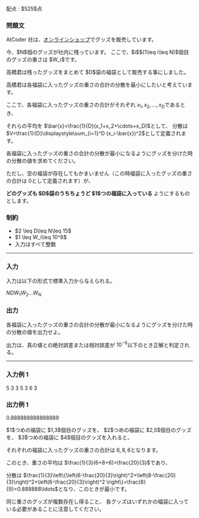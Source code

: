 
<div>

<span>

<span>

<p>
配点 : $525$点
</p>

<div>

<section>

### **問題文**

<p>
AtCoder 社は、<a href="https://suzuri.jp/AtCoder/home">オンラインショップ</a>でグッズを販売しています。
</p>

<p>
今、$N$個のグッズが社内に残っています。
ここで、$i$$(1\leq i\leq N)$個目のグッズの重さは $W_i$です。
</p>

<p>
高橋君は残ったグッズをまとめて $D$袋の福袋として販売する事にしました。

高橋君は各福袋に入ったグッズの重さの合計の分散を最小にしたいと考えています。

ここで、各福袋に入ったグッズの重さの合計がそれぞれ $x_1,x_2,\ldots,x_D$であるとき、

それらの平均を $\bar{x}=\frac{1}{D}(x_1+x_2+\cdots+x_D)$として、
分散は $V=\frac{1}{D}\displaystyle\sum_{i=1}^D (x_i-\bar{x})^2$として定義されます。
</p>

<p>
各福袋に入ったグッズの重さの合計の分散が最小になるようにグッズを分けた時の分散の値を求めてください。

ただし、空の福袋が存在してもかまいません（この時福袋に入ったグッズの重さの合計は $0$として定義されます）が、


<strong>
どのグッズも $D$袋のうちちょうど $1$つの福袋に入っている
</strong>
ようにするものとします。
</p>

</section>

</div>

<div>

<section>

### **制約**

<ul>

<li>
$2 \leq D\leq N\leq 15$
</li>

<li>
$1 \leq W_i\leq 10^8$
</li>

<li>
入力はすべて整数
</li>

</ul>

</section>

</div>

---

<div>

<div>

<section>

### **入力**

<p>
入力は以下の形式で標準入力から与えられる。
</p>

<div>

$N$$D$$W_1$$W_2$$\ldots$$W_N$
</div>

</section>

</div>

<div>

<section>

### **出力**

<p>
各福袋に入ったグッズの重さの合計の分散が最小になるようにグッズを分けた時の分散の値を出力せよ。

出力は、真の値との絶対誤差または相対誤差が $10^{-6}$以下のとき正解と判定される。
</p>

</section>

</div>

</div>

---

<div>

<section>

### **入力例 1**

<div>

5 3
3 5 3 6 3

</div>

</section>

</div>

<div>

<section>

### **出力例 1**

<div>

0.888888888888889

</div>

<p>
$1$つめの福袋に $1,3$個目のグッズを、
$2$つめの福袋に $2,5$個目のグッズを、
$3$つめの福袋に $4$個目のグッズを入れると、

それぞれの福袋に入ったグッズの重さの合計は $6,8,6$となります。
</p>

<p>
このとき、重さの平均は $\frac{1}{3}(6+8+6)=\frac{20}{3}$であり、

分散は 
$\frac{1}{3}\left\{\left(6-\frac{20}{3}\right)^2+\left(8-\frac{20}{3}\right)^2+\left(6-\frac{20}{3}\right)^2 \right\}=\frac{8}{9}=0.888888\ldots$となり、このときが最小です。
</p>

<p>
同じ重さのグッズが複数存在し得ること、
各グッズはいずれかの福袋に入っている必要があることに注意してください。
</p>

</section>

</div>

</span>

</span>

</div>
